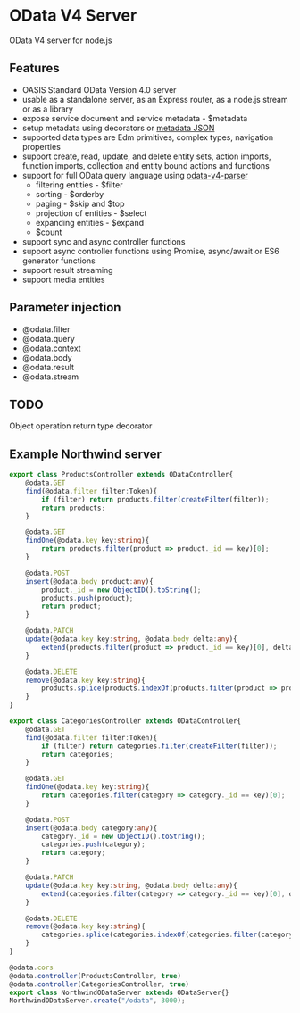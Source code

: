 # OData V4 Server

OData V4 server for node.js

## Features

* OASIS Standard OData Version 4.0 server
* usable as a standalone server, as an Express router, as a node.js stream or as a library
* expose service document and service metadata - $metadata
* setup metadata using decorators or [metadata JSON](https://github.com/jaystack/odata-v4-service-metadata])
* supported data types are Edm primitives, complex types, navigation properties
* support create, read, update, and delete entity sets, action imports, function imports, collection and entity bound actions and functions
* support for full OData query language using [odata-v4-parser](https://github.com/jaystack/odata-v4-parser)
  * filtering entities - $filter
  * sorting - $orderby
  * paging - $skip and $top
  * projection of entities - $select
  * expanding entities - $expand
  * $count
* support sync and async controller functions
* support async controller functions using Promise, async/await or ES6 generator functions
* support result streaming
* support media entities

## Parameter injection

* @odata.filter
* @odata.query
* @odata.context
* @odata.body
* @odata.result
* @odata.stream

## TODO

Object
operation return type decorator

## Example Northwind server

```typescript
export class ProductsController extends ODataController{
    @odata.GET
    find(@odata.filter filter:Token){
        if (filter) return products.filter(createFilter(filter));
        return products;
    }

    @odata.GET
    findOne(@odata.key key:string){
        return products.filter(product => product._id == key)[0];
    }

    @odata.POST
    insert(@odata.body product:any){
        product._id = new ObjectID().toString();
        products.push(product);
        return product;
    }

    @odata.PATCH
    update(@odata.key key:string, @odata.body delta:any){
        extend(products.filter(product => product._id == key)[0], delta);
    }

    @odata.DELETE
    remove(@odata.key key:string){
        products.splice(products.indexOf(products.filter(product => product._id == key)[0]), 1);
    }
}

export class CategoriesController extends ODataController{
    @odata.GET
    find(@odata.filter filter:Token){
        if (filter) return categories.filter(createFilter(filter));
        return categories;
    }

    @odata.GET
    findOne(@odata.key key:string){
        return categories.filter(category => category._id == key)[0];
    }

    @odata.POST
    insert(@odata.body category:any){
        category._id = new ObjectID().toString();
        categories.push(category);
        return category;
    }

    @odata.PATCH
    update(@odata.key key:string, @odata.body delta:any){
        extend(categories.filter(category => category._id == key)[0], delta);
    }

    @odata.DELETE
    remove(@odata.key key:string){
        categories.splice(categories.indexOf(categories.filter(category => category._id == key)[0]), 1);
    }
}

@odata.cors
@odata.controller(ProductsController, true)
@odata.controller(CategoriesController, true)
export class NorthwindODataServer extends ODataServer{}
NorthwindODataServer.create("/odata", 3000);
```
